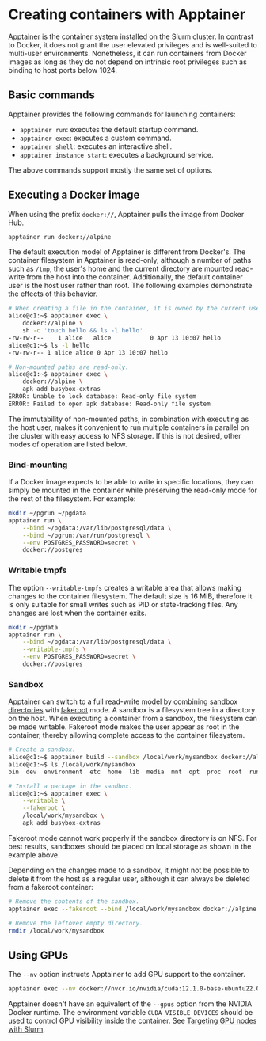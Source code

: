 # Creating containers with Apptainer

[Apptainer][apptainer] is the container system installed on the Slurm cluster. In contrast to Docker, it does not grant the user elevated privileges and is well-suited to multi-user environments. Nonetheless, it can run containers from Docker images as long as they do not depend on intrinsic root privileges such as binding to host ports below 1024.

## Basic commands

Apptainer provides the following commands for launching containers:

- `apptainer run`: executes the default startup command.
- `apptainer exec`: executes a custom command.
- `apptainer shell`: executes an interactive shell.
- `apptainer instance start`: executes a background service.

The above commands support mostly the same set of options.

## Executing a Docker image

When using the prefix `docker://`, Apptainer pulls the image from Docker Hub.

```sh
apptainer run docker://alpine
```

The default execution model of Apptainer is different from Docker's. The container filesystem in Apptainer is read-only, although a number of paths such as `/tmp`, the user's home and the current directory are mounted read-write from the host into the container. Additionally, the default container user is the host user rather than root. The following examples demonstrate the effects of this behavior.

```sh
# When creating a file in the container, it is owned by the current user both in the container and on the host.
alice@c1:~$ apptainer exec \
    docker://alpine \
    sh -c 'touch hello && ls -l hello'
-rw-rw-r--    1 alice   alice           0 Apr 13 10:07 hello
alice@c1:~$ ls -l hello
-rw-rw-r-- 1 alice alice 0 Apr 13 10:07 hello
```

```sh
# Non-mounted paths are read-only.
alice@c1:~$ apptainer exec \
    docker://alpine \
    apk add busybox-extras
ERROR: Unable to lock database: Read-only file system
ERROR: Failed to open apk database: Read-only file system
```

The immutability of non-mounted paths, in combination with executing as the host user, makes it convenient to run multiple containers in parallel on the cluster with easy access to NFS storage. If this is not desired, other modes of operation are listed below.

### Bind-mounting

If a Docker image expects to be able to write in specific locations, they can simply be mounted in the container while preserving the read-only mode for the rest of the filesystem. For example:

```sh
mkdir ~/pgrun ~/pgdata
apptainer run \
    --bind ~/pgdata:/var/lib/postgresql/data \
    --bind ~/pgrun:/var/run/postgresql \
    --env POSTGRES_PASSWORD=secret \
    docker://postgres
```

### Writable tmpfs

The option `--writable-tmpfs` creates a writable area that allows making changes to the container filesystem. The default size is 16 MiB, therefore it is only suitable for small writes such as PID or state-tracking files. Any changes are lost when the container exits.

```sh
mkdir ~/pgdata
apptainer run \
    --bind ~/pgdata:/var/lib/postgresql/data \
    --writable-tmpfs \
    --env POSTGRES_PASSWORD=secret \
    docker://postgres
```

### Sandbox

Apptainer can switch to a full read-write model by combining [sandbox directories][sandbox-directories] with [fakeroot] mode. A sandbox is a filesystem tree in a directory on the host. When executing a container from a sandbox, the filesystem can be made writable. Fakeroot mode makes the user appear as root in the container, thereby allowing complete access to the container filesystem.

```sh
# Create a sandbox.
alice@c1:~$ apptainer build --sandbox /local/work/mysandbox docker://alpine
alice@c1:~$ ls /local/work/mysandbox
bin  dev  environment  etc  home  lib  media  mnt  opt  proc  root  run  sbin  singularity  srv  sys  tmp  usr  var

# Install a package in the sandbox.
alice@c1:~$ apptainer exec \
    --writable \
    --fakeroot \
    /local/work/mysandbox \
    apk add busybox-extras
```

Fakeroot mode cannot work properly if the sandbox directory is on NFS. For best results, sandboxes should be placed on local storage as shown in the example above.

Depending on the changes made to a sandbox, it might not be possible to delete it from the host as a regular user, although it can always be deleted from a fakeroot container:

```sh
# Remove the contents of the sandbox.
apptainer exec --fakeroot --bind /local/work/mysandbox docker://alpine rm -R /local/work/mysandbox

# Remove the leftover empty directory.
rmdir /local/work/mysandbox
```

## Using GPUs

The `--nv` option instructs Apptainer to add GPU support to the container.

```sh
apptainer exec --nv docker://nvcr.io/nvidia/cuda:12.1.0-base-ubuntu22.04 /usr/bin/nvidia-smi
```

Apptainer doesn't have an equivalent of the `--gpus` option from the NVIDIA Docker runtime. The environment variable `CUDA_VISIBLE_DEVICES` should be used to control GPU visibility inside the container. See [Targeting GPU nodes with Slurm](./slurm.md).

[apptainer]: https://apptainer.org
[sandbox-directories]: https://apptainer.org/docs/user/main/quick_start.html#sandbox-directories
[fakeroot]: https://apptainer.org/docs/user/main/fakeroot.html
